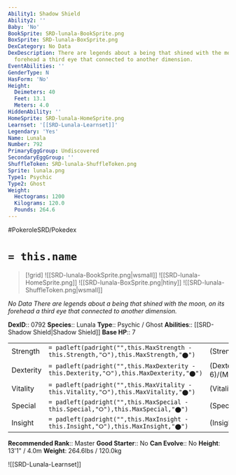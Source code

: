 ```yaml
---
Ability1: Shadow Shield
Ability2: ''
Baby: 'No'
BookSprite: SRD-lunala-BookSprite.png
BoxSprite: SRD-lunala-BoxSprite.png
DexCategory: No Data
DexDescription: There are legends about a being that shined with the moon, on its
  forehead a third eye that connected to another dimension.
EventAbilities: ''
GenderType: N
HasForm: 'No'
Height:
  Deimeters: 40
  Feet: 13.1
  Meters: 4.0
HiddenAbility: ''
HomeSprite: SRD-lunala-HomeSprite.png
Learnset: '[[SRD-Lunala-Learnset]]'
Legendary: 'Yes'
Name: Lunala
Number: 792
PrimaryEggGroup: Undiscovered
SecondaryEggGroup: ''
ShuffleToken: SRD-lunala-ShuffleToken.png
Sprite: lunala.png
Type1: Psychic
Type2: Ghost
Weight:
  Hectograms: 1200
  Kilograms: 120.0
  Pounds: 264.6
---
```


#PokeroleSRD/Pokedex

# `= this.name`

> [!grid]
> ![[SRD-lunala-BookSprite.png|wsmall]]
> ![[SRD-lunala-HomeSprite.png]]
> ![[SRD-lunala-BoxSprite.png|htiny]]
> ![[SRD-lunala-ShuffleToken.png|wsmall]]


*No Data*
*There are legends about a being that shined with the moon, on its forehead a third eye that connected to another dimension.*

**DexID**:: 0792
**Species**:: Lunala
**Type**:: Psychic / Ghost
**Abilities**:: [[SRD-Shadow Shield|Shadow Shield]]
**Base HP**:: 7

|           |                                                                                        |                                          |
| --------- | -------------------------------------------------------------------------------------- | ---------------------------------------- |
| Strength  | `= padleft(padright("",this.MaxStrength - this.Strength,"⭘"),this.MaxStrength,"⬤")`    | (Strength::6)/(MaxStrength::6)   |
| Dexterity | `= padleft(padright("",this.MaxDexterity - this.Dexterity,"⭘"),this.MaxDexterity,"⬤")` | (Dexterity:: 6)/(MaxDexterity::6) |
| Vitality  | `= padleft(padright("",this.MaxVitality - this.Vitality,"⭘"),this.MaxVitality,"⬤")`    | (Vitality::5)/(MaxVitality::5)   |
| Special   | `= padleft(padright("",this.MaxSpecial - this.Special,"⭘"),this.MaxSpecial,"⬤")`       | (Special::7)/(MaxSpecial::7)     |
| Insight   | `= padleft(padright("",this.MaxInsight - this.Insight,"⭘"),this.MaxInsight,"⬤")`       | (Insight::6)/(MaxInsight::6)     |


**Recommended Rank**:: Master
**Good Starter**:: No
**Can Evolve**:: No
**Height**: 13'1" / 4.0m
**Weight**: 264.6lbs / 120.0kg

![[SRD-Lunala-Learnset]]